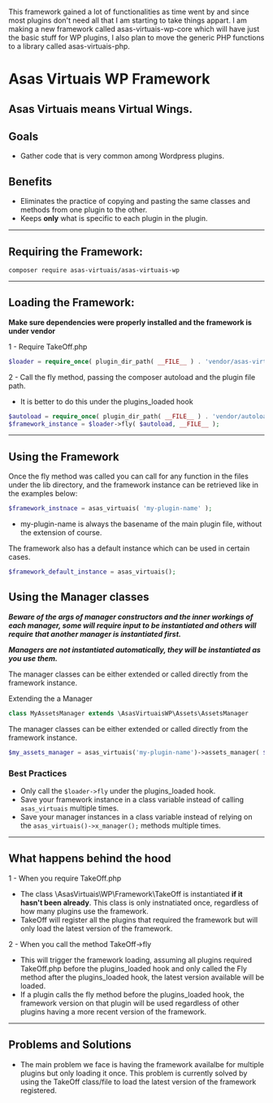 This framework gained a lot of functionalities as time went by and since most plugins don't need all that I am starting to take things appart. I am making a new framework called asas-virtuais-wp-core which will have just the basic stuff for WP plugins, I also plan to move the generic PHP functions to a library called asas-virtuais-php.

# Asas Virtuais WP Framework

## Asas Virtuais means Virtual Wings.

## Goals
- Gather code that is very common among Wordpress plugins.

## Benefits
- Eliminates the practice of copying and pasting the same classes and methods from one plugin to the other.
- Keeps **only** what is specific to each plugin in the plugin.

<hr>

## Requiring the Framework:

```shell
composer require asas-virtuais/asas-virtuais-wp
```

<hr>

## Loading the Framework:
**Make sure dependencies were properly installed and the framework is under vendor**

1 - Require TakeOff.php
```php
$loader = require_once( plugin_dir_path( __FILE__ ) . 'vendor/asas-virtuais/asas-virtuais-wp/TakeOff.php' );
```
2 - Call the fly method, passing the composer autoload and the plugin file path.
 - It is better to do this under the plugins_loaded hook
```php
$autoload = require_once( plugin_dir_path( __FILE__ ) . 'vendor/autoload.php' );
$framework_instance = $loader->fly( $autoload, __FILE__ );
```
<hr>

## Using the Framework

Once the fly method was called you can call for any function in the files under the lib directory, and the framework instance can be retrieved like in the examples below:

```php
$framework_instnace = asas_virtuais( 'my-plugin-name' );
```
- my-plugin-name is always the basename of the main plugin file, without the extension of course.


The framework also has a default instance which can be used in certain cases.
```php
$framework_default_instance = asas_virtuais();
```

## Using the Manager classes
***Beware of the args of manager constructors and the inner workings of each manager, some will require input to be instantiated and others will require that another manager is instantiated first.***

***Managers are not instantiated automatically, they will be instantiated as you use them.***

The manager classes can be either extended or called directly from the framework instance.

Extending the a Manager
```php
class MyAssetsManager extends \AsasVirtuaisWP\Assets\AssetsManager
```

The manager classes can be either extended or called directly from the framework instance.

```php
$my_assets_manager = asas_virtuais('my-plugin-name')->assets_manager( $args );
```

### Best Practices
 - Only call the ```$loader->fly``` under the plugins_loaded hook.
 - Save your framework instance in a class variable instead of calling ```asas_virtuais``` multiple times.
 - Save your manager instances in a class variable instead of relying on the ```asas_virtuais()->x_manager();``` methods multiple times.


<hr>

## What happens behind the hood

1 - When you require TakeOff.php
- The class \AsasVirtuais\WP\Framework\TakeOff is instantiated **if it hasn't been already**. This class is only instnatiated once, regardless of how many plugins use the framework.
- TakeOff will register all the plugins that required the framework but will only load the latest version of the framework.

2 - When you call the method TakeOff->fly
- This will trigger the framework loading, assuming all plugins required TakeOff.php before the plugins_loaded hook and only called the Fly method after the plugins_loaded hook, the latest version available will be loaded.
- If a plugin calls the fly method before the plugins_loaded hook, the framework version on that plugin will be used regardless of other plugins having a more recent version of the framework.

<hr>

## Problems and Solutions

 - The main problem we face is having the framework availalbe for multiple plugins but only loading it once. This problem is currently solved by using the TakeOff class/file to load the latest version of the framework registered.
